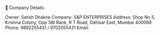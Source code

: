 👤 Company Details

Owner: Satish Dhakne
Company: S&P ENTERPRISES
Address: Shop No 5, Krishna Colony, Opp SBI Bank, R T Road, Dahisar East, Mumbai 400068
Phone: 9892255431 / 9702055431
Email:
